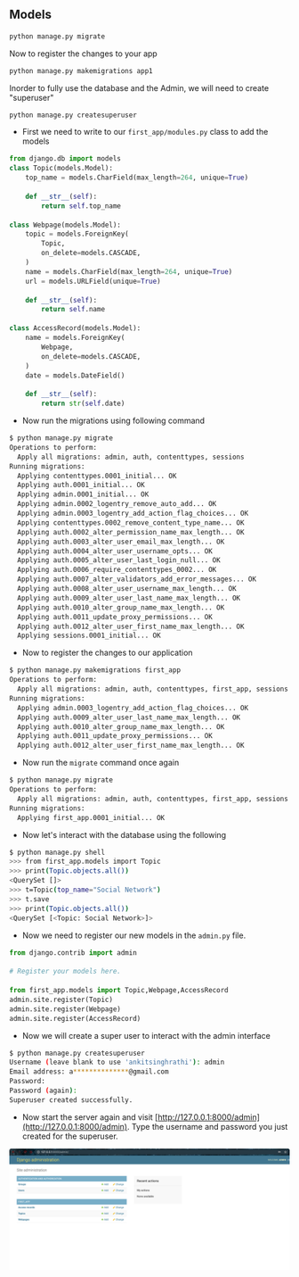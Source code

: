 ## Models

```bash
python manage.py migrate
```

Now to register the changes to your app
```bash
python manage.py makemigrations app1
```

Inorder to fully use the database and the Admin, we will need to create "superuser"
```bash
python manage.py createsuperuser
```

- First we need to write to our `first_app/modules.py` class to add the models
```python
from django.db import models
class Topic(models.Model):
    top_name = models.CharField(max_length=264, unique=True)

    def __str__(self):
        return self.top_name

class Webpage(models.Model):
    topic = models.ForeignKey(
        Topic,
        on_delete=models.CASCADE,
    )
    name = models.CharField(max_length=264, unique=True)
    url = models.URLField(unique=True)

    def __str__(self):
        return self.name

class AccessRecord(models.Model):
    name = models.ForeignKey(
        Webpage,
        on_delete=models.CASCADE,
    )
    date = models.DateField()

    def __str__(self):
        return str(self.date)
```

- Now run the migrations using following command
```bash
$ python manage.py migrate
Operations to perform:
  Apply all migrations: admin, auth, contenttypes, sessions
Running migrations:
  Applying contenttypes.0001_initial... OK
  Applying auth.0001_initial... OK
  Applying admin.0001_initial... OK
  Applying admin.0002_logentry_remove_auto_add... OK
  Applying admin.0003_logentry_add_action_flag_choices... OK
  Applying contenttypes.0002_remove_content_type_name... OK
  Applying auth.0002_alter_permission_name_max_length... OK
  Applying auth.0003_alter_user_email_max_length... OK
  Applying auth.0004_alter_user_username_opts... OK
  Applying auth.0005_alter_user_last_login_null... OK
  Applying auth.0006_require_contenttypes_0002... OK
  Applying auth.0007_alter_validators_add_error_messages... OK
  Applying auth.0008_alter_user_username_max_length... OK
  Applying auth.0009_alter_user_last_name_max_length... OK
  Applying auth.0010_alter_group_name_max_length... OK
  Applying auth.0011_update_proxy_permissions... OK
  Applying auth.0012_alter_user_first_name_max_length... OK
  Applying sessions.0001_initial... OK
```

- Now to register the changes to our application
```bash
$ python manage.py makemigrations first_app
Operations to perform:
  Apply all migrations: admin, auth, contenttypes, first_app, sessions
Running migrations:
  Applying admin.0003_logentry_add_action_flag_choices... OK
  Applying auth.0009_alter_user_last_name_max_length... OK
  Applying auth.0010_alter_group_name_max_length... OK
  Applying auth.0011_update_proxy_permissions... OK
  Applying auth.0012_alter_user_first_name_max_length... OK
```

- Now run the `migrate` command once again
```bash
$ python manage.py migrate
Operations to perform:
  Apply all migrations: admin, auth, contenttypes, first_app, sessions
Running migrations:
  Applying first_app.0001_initial... OK
```

- Now let's interact with the database using the following
```bash
$ python manage.py shell
>>> from first_app.models import Topic
>>> print(Topic.objects.all())
<QuerySet []>
>>> t=Topic(top_name="Social Network")
>>> t.save
>>> print(Topic.objects.all())
<QuerySet [<Topic: Social Network>]>
```

- Now we need to register our new models in the `admin.py` file.
```python
from django.contrib import admin

# Register your models here.

from first_app.models import Topic,Webpage,AccessRecord
admin.site.register(Topic)
admin.site.register(Webpage)
admin.site.register(AccessRecord)
```

- Now we will create a super user to interact with the admin interface
```bash
$ python manage.py createsuperuser
Username (leave blank to use 'ankitsinghrathi'): admin
Email address: a**************@gmail.com
Password: 
Password (again): 
Superuser created successfully.
```

- Now start the server again and visit [http://127.0.0.1:8000/admin](http://127.0.0.1:8000/admin). 
  Type the username and password you just created for the superuser.

![](https://github.com/codeaprendiz/_assets/blob/master/html-css-kitchen/django-admin-interface.png)

